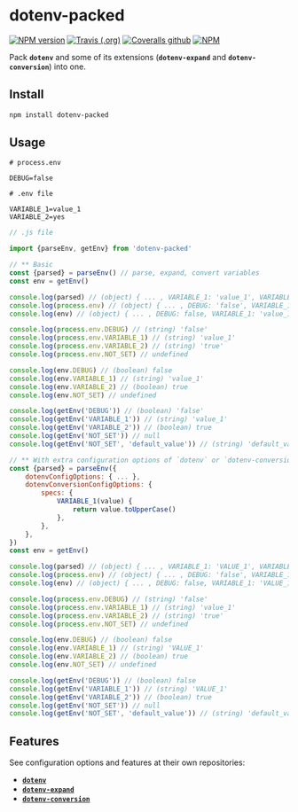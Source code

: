 # dotenv-packed

[![NPM version](https://img.shields.io/npm/v/dotenv-packed.svg?style=flat-square)](https://www.npmjs.com/package/dotenv-packed)
[![Travis (.org)](https://img.shields.io/travis/linhntaim/dotenv-packed?style=flat-square)](https://travis-ci.org/linhntaim/dotenv-packed)
[![Coveralls github](https://img.shields.io/coveralls/github/linhntaim/dotenv-packed?style=flat-square)](https://coveralls.io/github/linhntaim/dotenv-packed)
[![NPM](https://img.shields.io/npm/l/dotenv-packed?style=flat-square)](https://github.com/linhntaim/dotenv-packed/blob/master/LICENSE)

Pack **`dotenv`** and some of its extensions (**`dotenv-expand`** and **`dotenv-conversion`**) into one.

## Install

```bash
npm install dotenv-packed
```

## Usage

```dotenv
# process.env

DEBUG=false
```

```dotenv
# .env file

VARIABLE_1=value_1
VARIABLE_2=yes
```

```javascript
// .js file

import {parseEnv, getEnv} from 'dotenv-packed'

// ** Basic
const {parsed} = parseEnv() // parse, expand, convert variables
const env = getEnv()

console.log(parsed) // (object) { ... , VARIABLE_1: 'value_1', VARIABLE_2: true, ... }  
console.log(process.env) // (object) { ... , DEBUG: 'false', VARIABLE_1: 'value_1', VARIABLE_2: 'true', ... }
console.log(env) // (object) { ... , DEBUG: false, VARIABLE_1: 'value_1', VARIABLE_2: true, ... } 

console.log(process.env.DEBUG) // (string) 'false'
console.log(process.env.VARIABLE_1) // (string) 'value_1'
console.log(process.env.VARIABLE_2) // (string) 'true'
console.log(process.env.NOT_SET) // undefined

console.log(env.DEBUG) // (boolean) false
console.log(env.VARIABLE_1) // (string) 'value_1'
console.log(env.VARIABLE_2) // (boolean) true
console.log(env.NOT_SET) // undefined

console.log(getEnv('DEBUG')) // (boolean) 'false'
console.log(getEnv('VARIABLE_1')) // (string) 'value_1'
console.log(getEnv('VARIABLE_2')) // (boolean) true
console.log(getEnv('NOT_SET')) // null
console.log(getEnv('NOT_SET', 'default_value')) // (string) 'default_value'

// ** With extra configuration options of `dotenv` or `dotenv-conversion`
const {parsed} = parseEnv({
    dotenvConfigOptions: { ... },
    dotenvConversionConfigOptions: {
        specs: {
            VARIABLE_1(value) {
                return value.toUpperCase()
            },
        },
    },
})
const env = getEnv()

console.log(parsed) // (object) { ... , VARIABLE_1: 'VALUE_1', VARIABLE_2: true, ... }
console.log(process.env) // (object) { ... , DEBUG: 'false', VARIABLE_1: 'VALUE_1', VARIABLE_2: 'true', ... }
console.log(env) // (object) { ... , DEBUG: false, VARIABLE_1: 'VALUE_1', VARIABLE_2: true, ... }

console.log(process.env.DEBUG) // (string) 'false'
console.log(process.env.VARIABLE_1) // (string) 'value_1'
console.log(process.env.VARIABLE_2) // (string) 'true'
console.log(process.env.NOT_SET) // undefined

console.log(env.DEBUG) // (boolean) false
console.log(env.VARIABLE_1) // (string) 'VALUE_1'
console.log(env.VARIABLE_2) // (boolean) true
console.log(env.NOT_SET) // undefined

console.log(getEnv('DEBUG')) // (boolean) false
console.log(getEnv('VARIABLE_1')) // (string) 'VALUE_1'
console.log(getEnv('VARIABLE_2')) // (boolean) true
console.log(getEnv('NOT_SET')) // null
console.log(getEnv('NOT_SET', 'default_value')) // (string) 'default_value'

```

## Features

See configuration options and features at their own repositories:

- [**`dotenv`**](https://github.com/motdotla/dotenv)
- [**`dotenv-expand`**](https://github.com/motdotla/dotenv-expand)
- [**`dotenv-conversion`**](https://github.com/linhntaim/dotenv-conversion)